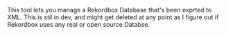 This tool lets you manage a Rekordbox Database that's been exprted to XML. This is stil in dev, and might get deleted at any point as I figure out if Rekordbox uses any real or open source Databse.